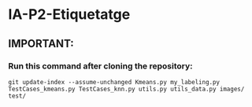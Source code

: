 # IA-P2-Etiquetatge

## IMPORTANT:
### Run this command after cloning the repository:
`git update-index --assume-unchanged Kmeans.py my_labeling.py TestCases_kmeans.py TestCases_knn.py utils.py utils_data.py images/ test/`